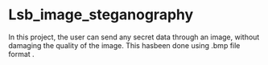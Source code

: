 # Lsb_image_steganography
In this project, the user can send any secret data through an image, without damaging the quality of  the image. 
This hasbeen done using .bmp file format . 
